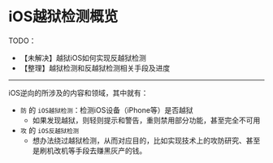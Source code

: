 # iOS越狱检测概览

TODO：

* 【未解决】越狱iOS如何实现反越狱检测
* 【整理】越狱检测和反越狱检测相关手段及进度

---

iOS逆向的所涉及的内容和领域，其中就有：

* `防` 的 `iOS越狱检测`：检测iOS设备（iPhone等）是否越狱
  * 如果发现越狱，则轻则提示和警告，重则禁用部分功能，甚至完全不可用
* `攻` 的 `iOS反越狱检测`
  * 想办法绕过越狱检测，从而对应目的，比如实现技术上的攻防研究、甚至是刷机改机等手段去赚黑灰产的钱。
